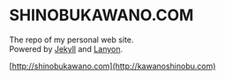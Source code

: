 # SHINOBUKAWANO.COM

The repo of my personal web site.  
Powered by [Jekyll](http://jekyllrb.com) and [Lanyon](https://github.com/poole/lanyon).

[http://shinobukawano.com](http://kawanoshinobu.com)
